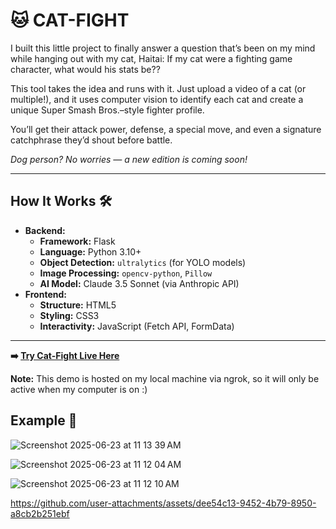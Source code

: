 # 🐱 CAT-FIGHT

I built this little project to finally answer a question that’s been on my mind while hanging out with my cat, Haitai:
If my cat were a fighting game character, what would his stats be??

This tool takes the idea and runs with it. Just upload a video of a cat (or multiple!), and it uses computer vision to identify each cat and create a unique Super Smash Bros.–style fighter profile.

You’ll get their attack power, defense, a special move, and even a signature catchphrase they’d shout before battle.

*Dog person? No worries — a new edition is coming soon!*

---

## How It Works 🛠️

*   **Backend:**
    *   **Framework:** Flask
    *   **Language:** Python 3.10+
    *   **Object Detection:** `ultralytics` (for YOLO models)
    *   **Image Processing:** `opencv-python`, `Pillow`
    *   **AI Model:** Claude 3.5 Sonnet (via Anthropic API)
*   **Frontend:**
    *   **Structure:** HTML5
    *   **Styling:** CSS3
    *   **Interactivity:** JavaScript (Fetch API, FormData)

---


**➡️ [Try Cat-Fight Live Here](https://a05c-2601-640-8d01-5720-b4a1-7bb2-9838-3ef6.ngrok-free.app/)**

**Note:** This demo is hosted on my local machine via ngrok, so it will only be active when my computer is on :)


## Example 📸 

![Screenshot 2025-06-23 at 11 13 39 AM](https://github.com/user-attachments/assets/14a76734-d87f-46c4-874d-a4ad091886bc)

![Screenshot 2025-06-23 at 11 12 04 AM](https://github.com/user-attachments/assets/6af9257c-da55-4193-8b61-6238011a8d4f)

![Screenshot 2025-06-23 at 11 12 10 AM](https://github.com/user-attachments/assets/45be12a5-e6f3-430a-aa20-1e85dd2d46d1)

https://github.com/user-attachments/assets/dee54c13-9452-4b79-8950-a8cb2b251ebf

